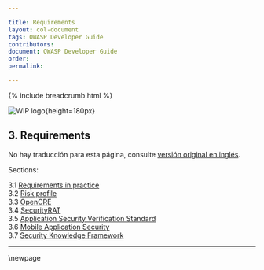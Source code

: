 ```yaml
---

title: Requirements
layout: col-document
tags: OWASP Developer Guide
contributors:
document: OWASP Developer Guide
order:
permalink:

---
```


{% include breadcrumb.html %}

![WIP logo](../../../assets/images/dg_wip.png "Work in progress"){height=180px}

## 3. Requirements

No hay traducción para esta página, consulte [versión original en inglés][release0500].

Sections:

3.1 [Requirements in practice](#requirements-in-practice)  
3.2 [Risk profile](#risk-profile)  
3.3 [OpenCRE](#opencre)  
3.4 [SecurityRAT](#security-rat)  
3.5 [Application Security Verification Standard](#application-security-verification-standard)  
3.6 [Mobile Application Security](#mobile-application-security)  
3.7 [Security Knowledge Framework](#security-knowledge-framework)  

----

[release0500]: https://github.com/OWASP/www-project-developer-guide/blob/main/release/05-requirements/toc.md

\newpage
